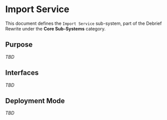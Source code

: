 # Import Service

This document defines the `Import Service` sub-system, part of the Debrief Rewrite under the **Core Sub-Systems** category.

## Purpose

_TBD_

## Interfaces

_TBD_

## Deployment Mode

_TBD_
